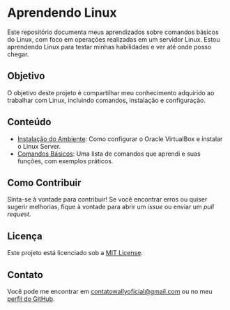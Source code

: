 # Aprendendo Linux

Este repositório documenta meus aprendizados sobre comandos básicos do Linux, com foco em operações realizadas em um servidor Linux. Estou aprendendo Linux para testar minhas habilidades e ver até onde posso chegar.

## Objetivo

O objetivo deste projeto é compartilhar meu conhecimento adquirido ao trabalhar com Linux, incluindo comandos, instalação e configuração.

## Conteúdo

- [Instalação do Ambiente](INSTALACAO.md): Como configurar o Oracle VirtualBox e instalar o Linux Server.
- [Comandos Básicos](COMANDOS.md): Uma lista de comandos que aprendi e suas funções, com exemplos práticos.

## Como Contribuir

Sinta-se à vontade para contribuir! Se você encontrar erros ou quiser sugerir melhorias, fique à vontade para abrir um *issue* ou enviar um *pull request*.

## Licença

Este projeto está licenciado sob a [MIT License](LICENSE).

## Contato

Você pode me encontrar em [contatowallyoficial@gmail.com](mailto:contatowallyoficial@gmail.com) ou no meu [perfil do GitHub](https://github.com/wallyharris).
